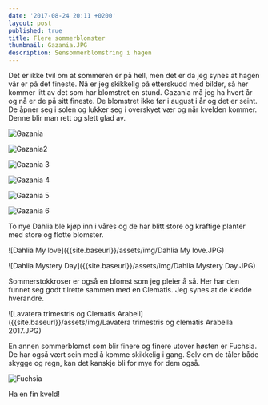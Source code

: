```yaml
---
date: '2017-08-24 20:11 +0200'
layout: post
published: true
title: Flere sommerblomster
thumbnail: Gazania.JPG
description: Sensommerblomstring i hagen
---
```


Det er ikke tvil om at sommeren er på hell, men det er da jeg synes at hagen vår er på det fineste. Nå er jeg skikkelig på etterskudd med bilder, så her kommer litt av det som har blomstret en stund. Gazania må jeg ha hvert år og nå er de på sitt fineste. De blomstret ikke før i august i år og det er seint. De åpner seg i solen og lukker seg i overskyet vær og når kvelden kommer. Denne blir man rett og slett glad av. 

![Gazania]({{site.baseurl}}/assets/img/Gazania.JPG)

![Gazania2]({{site.baseurl}}/assets/img/Gazania2.JPG)

<!--more-->

![Gazania 3]({{site.baseurl}}/assets/img/Gazania3.JPG)

![Gazania 4]({{site.baseurl}}/assets/img/Gazania4.JPG)

![Gazania 5]({{site.baseurl}}/assets/img/Gazania5.JPG)

![Gazania 6]({{site.baseurl}}/assets/img/Gazania6.JPG)

To nye Dahlia ble kjøp inn i våres og de har blitt store og kraftige planter med store og flotte blomster. 

![Dahlia My love]({{site.baseurl}}/assets/img/Dahlia My love.JPG)

![Dahlia Mystery Day]({{site.baseurl}}/assets/img/Dahlia Mystery Day.JPG)

Sommerstokkroser er også en blomst som jeg pleier å så. Her har den funnet seg godt tilrette sammen med en Clematis. Jeg synes at de kledde hverandre. 

![Lavatera trimestris og Clematis Arabell]({{site.baseurl}}/assets/img/Lavatera trimestris og clematis Arabella 2017.JPG)

En annen sommerblomst som blir finere og finere utover høsten er Fuchsia. De har også vært sein med å komme skikkelig i gang. Selv om de tåler både skygge og regn, kan det kanskje bli for mye for dem også. 

![Fuchsia]({{site.baseurl}}/assets/img/Fuchsia.JPG)

Ha en fin kveld!
